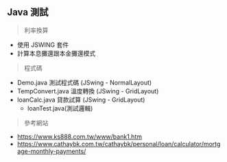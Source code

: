 ## Java 測試

> 利率換算

- 使用 JSWING 套件
- 計算本息攤還跟本金攤還模式

> 程式碼

- Demo.java 測試程式碼 (JSwing - NormalLayout)
- TempConvert.java 溫度轉換 (JSwing - GridLayout)
- loanCalc.java 貸款試算 (JSwing - GridLayout)
  - loanTest.java(測試邏輯)

> 參考網站

- https://www.ks888.com.tw/www/bank1.htm
- https://www.cathaybk.com.tw/cathaybk/personal/loan/calculator/mortgage-monthly-payments/
